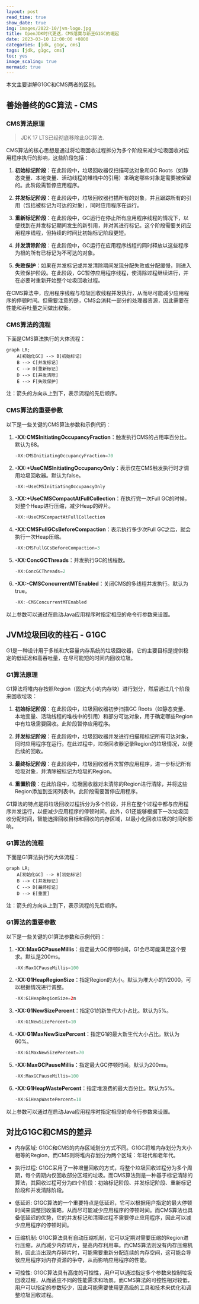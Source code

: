 ```yaml
---
layout: post
read_time: true
show_date: true
img: images/2022-10/jvm-logo.jpg
title: OpenJDK时代更迭，CMS落寞与新王G1GC的崛起
date: 2023-03-10 12:00:00 +0800
categories: [jdk, g1gc, cms]
tags: [jdk, g1gc, cms]
toc: yes
image_scaling: true
mermaid: true
---
```


本文主要讲解G1GC和CMS两者的区别。


## 善始善终的GC算法 - CMS

### CMS算法原理

> JDK 17 LTS已经彻底移除此GC算法.

CMS算法的核心思想是通过将垃圾回收过程拆分为多个阶段来减少垃圾回收对应用程序执行的影响，这些阶段包括：

1. **初始标记阶段**：在此阶段中，垃圾回收器仅扫描可达对象和GC Roots（如静态变量、本地变量、活动线程的堆栈中的引用）来确定哪些对象是需要被保留的。此阶段需暂停应用程序。

2. **并发标记阶段**：在此阶段中，垃圾回收器扫描所有的对象，并且跟踪所有的引用（包括被标记为可达的对象），同时应用程序在运行。

3. **重新标记阶段**：在此阶段中，GC运行在停止所有应用程序线程的情况下，以便找到在并发标记期间发生的新引用，并对其进行标记。这个阶段需要关闭应用程序线程，但持续的时间比初始标记阶段更短。

4. **并发清除阶段**：在此阶段中，GC运行在应用程序线程的同时释放以这些程序为根的所有已标记为不可达的对象。

5. **失败保护**：如果在并发标记或并发清除期间发现分配失败或分配缓慢，则进入失败保护阶段。在此阶段，GC暂停应用程序线程，使清除过程继续进行，并在必要时重新开始整个垃圾回收过程。

在CMS算法中，应用程序线程与垃圾回收线程并发执行，从而尽可能减少应用程序的停顿时间。但需要注意的是，CMS会消耗一部分的处理器资源，因此需要在性能和吞吐量之间做出权衡。

### CMS算法的流程

下面是CMS算法执行的大体流程：

```mermaid
graph LR;
    A[初始化GC] --> B[初始标记]
    B --> C[并发标记]
    C --> D[重新标记]
    D --> E[并发清除]
    E --> F[失败保护]
```

注：箭头的方向从上到下，表示流程的先后顺序。

### CMS算法的重要参数

以下是一些关键的CMS算法参数和示例代码：

1. **-XX:CMSInitiatingOccupancyFraction**：触发执行CMS的占用率百分比。默认为68。

   ```java
   -XX:CMSInitiatingOccupancyFraction=70
   ```

2. **-XX:+UseCMSInitiatingOccupancyOnly**：表示仅在CMS触发执行时才调用垃圾回收器。默认为false。

   ```java
   -XX:+UseCMSInitiatingOccupancyOnly
   ```

3. **-XX:+UseCMSCompactAtFullCollection**：在执行完一次Full GC的时候，对整个Heap进行压缩，减少Heap的碎片。

   ```java
   -XX:+UseCMSCompactAtFullCollection
   ```

4. **-XX:CMSFullGCsBeforeCompaction**：表示执行多少次Full GC之后，就会执行一次Heap压缩。

   ```java
   -XX:CMSFullGCsBeforeCompaction=3
   ```

5. **-XX:ConcGCThreads**：并发执行GC的线程数。

   ```java
   -XX:ConcGCThreads=2
   ```

6. **-XX:-CMSConcurrentMTEnabled**：关闭CMS的多线程并发执行。默认为true。

   ```java
   -XX:-CMSConcurrentMTEnabled
   ```

以上参数可以通过在启动Java应用程序时指定相应的命令行参数来设置。

## JVM垃圾回收的柱石 - G1GC

G1是一种设计用于多核和大容量内存系统的垃圾回收器，它的主要目标是提供稳定的低延迟和高吞吐量，在尽可能短的时间内回收垃圾。

### G1算法原理

G1算法将堆内存按照Region（固定大小的内存块）进行划分，然后通过几个阶段来回收垃圾：

1. **初始标记阶段**：在此阶段中，垃圾回收器初步扫描GC Roots（如静态变量、本地变量、活动线程的堆栈中的引用）和部分可达对象，用于确定哪些Region中有垃圾需要回收。此阶段暂停应用程序。

2. **并发标记阶段**：在此阶段中，垃圾回收器并发进行扫描和标记所有可达对象，同时应用程序在运行。在此过程中，垃圾回收器记录Region的垃圾情况，以便后续的回收。

3. **最终标记阶段**：在此阶段中，垃圾回收器再次暂停应用程序，进一步标记所有垃圾对象，并清除被标记为垃圾的Region。

4. **重置阶段**：在此阶段中，垃圾回收器对未清除的Region进行清除，并将这些Region添加到空闲列表中。此阶段需要暂停应用程序。

G1算法的特点是将垃圾回收过程拆分为多个阶段，并且在整个过程中都与应用程序并发运行，以便减少应用程序的停顿时间。此外，G1还能够根据下一次垃圾回收分配时间，智能选择回收目标和回收的内存区域，以最小化回收垃圾的时间和影响。

### G1算法的流程

下面是G1算法执行的大体流程：

```mermaid
graph LR;
    A[初始化GC] --> B[初始标记]
    B --> C[并发标记]
    C --> D[最终标记]
    D --> E[重置]
```

注：箭头的方向从上到下，表示流程的先后顺序。

### G1算法的重要参数

以下是一些关键的G1算法参数和示例代码：

1. **-XX:MaxGCPauseMillis**：指定最大GC停顿时间，G1会尽可能满足这个要求。默认是200ms。

   ```java
   -XX:MaxGCPauseMillis=100
   ```

2. **-XX:G1HeapRegionSize**：指定Region的大小。默认为堆大小的1/2000。可以根据情况进行调整。

   ```java
   -XX:G1HeapRegionSize=2m
   ```

3. **-XX:G1NewSizePercent**：指定G1的新生代大小占比。默认为5%。

   ```java
   -XX:G1NewSizePercent=10
   ```

4. **-XX:G1MaxNewSizePercent**：指定G1的最大新生代大小占比。默认为60%。

   ```java
   -XX:G1MaxNewSizePercent=70
   ```

5. **-XX:MaxGCPauseMillis**：指定最大GC停顿时间。默认为200ms。

   ```java
   -XX:MaxGCPauseMillis=100
   ```

6. **-XX:G1HeapWastePercent**：指定堆浪费的最大百分比。默认为5%。

   ```java
   -XX:G1HeapWastePercent=10
   ```
   
以上参数可以通过在启动Java应用程序时指定相应的命令行参数来设置。

## 对比G1GC和CMS的差异

 -  内存区域: G1GC和CMS的内存区域划分方式不同。G1GC将堆内存划分为大小相等的Region，而CMS则将堆内存划分为两个区域：年轻代和老年代。

 -  执行过程: G1GC采用了一种增量回收的方式，将整个垃圾回收过程分为多个周期，每个周期内仅回收部分区域的垃圾。而CMS算法则是一种基于标记清除的算法，其回收过程可分为四个阶段：初始标记阶段、并发标记阶段、重新标记阶段和并发清除阶段。

 -  低延迟: G1GC算法的一个重要特点是低延迟，它可以根据用户指定的最大停顿时间来调整回收策略，从而尽可能减少应用程序的停顿时间。而CMS算法也具备低延迟的优势，它的并发标记和清理过程不需要停止应用程序，因此可以减少应用程序的停顿时间。

 - 压缩机制: G1GC算法具有自动压缩机制，它可以定期对需要压缩的Region进行压缩，从而减少内存碎片，提高内存利用率。而CMS算法则没有内存压缩机制，因此当出现内存碎片时，可能需要重新分配连续的内存空间，这可能会导致应用程序对内存资源的争夺，从而影响应用程序的性能。

 - 可控性: G1GC算法具有高度的可控性，用户可以通过指定多个参数来控制垃圾回收过程，从而适应不同的性能需求和场景。而CMS算法的可控性相对较低，用户可以指定的参数较少，因此可能需要使用更高级的工具和技术来优化和调整垃圾回收过程。
